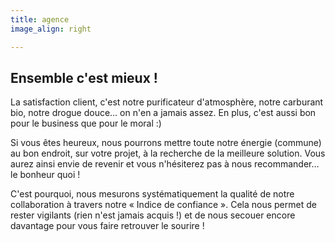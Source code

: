 ```yaml
---
title: agence
image_align: right

---
```


## Ensemble c'est mieux !

 La satisfaction client, c'est notre purificateur d'atmosphère, 
notre carburant bio, notre drogue douce… on n'en a jamais assez. 
En plus, c'est aussi bon pour le business que pour le moral :)

Si vous êtes heureux, nous pourrons mettre toute 
notre énergie (commune) au bon endroit, sur votre projet, 
à la recherche de la meilleure solution. 
Vous aurez ainsi envie de revenir et vous n'hésiterez pas 
à nous recommander… le bonheur quoi !

C'est pourquoi, nous mesurons systématiquement la 
qualité de notre collaboration à travers notre « Indice de confiance ». 
Cela nous permet de rester vigilants (rien n'est jamais acquis !) et 
de nous secouer encore davantage pour vous faire retrouver le sourire !
